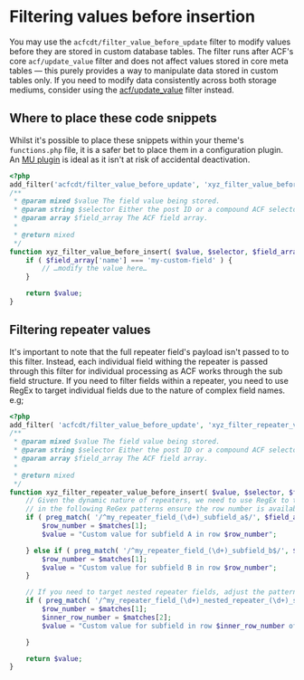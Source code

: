# Filtering values before insertion

You may use the `acfcdt/filter_value_before_update` filter to modify values before they are stored in custom database
tables. The filter runs after ACF's core `acf/update_value` filter and does not affect values stored in core meta tables
— this purely provides a way to manipulate data stored in custom tables only. If you need to modify data consistently
across both storage mediums, consider using the
[acf/update_value](https://www.advancedcustomfields.com/resources/acf-update_value/) filter instead.

## Where to place these code snippets

Whilst it's possible to place these snippets within your theme's `functions.php` file, it is a safer bet to place them
in a configuration plugin. An [MU plugin](https://wordpress.org/support/article/must-use-plugins/) is ideal as it isn't
at risk of accidental deactivation.

```php
<?php
add_filter('acfcdt/filter_value_before_update', 'xyz_filter_value_before_insert', 10, 3);
/**
 * @param mixed $value The field value being stored. 
 * @param string $selector Either the post ID or a compound ACF selector depending on the object type. e.g; user_1.
 * @param array $field_array The ACF field array.
 *
 * @return mixed
 */
function xyz_filter_value_before_insert( $value, $selector, $field_array ) {
	if ( $field_array['name'] === 'my-custom-field' ) {
		// …modify the value here…
	}

	return $value;
}
```

## Filtering repeater values

It's important to note that the full repeater field's payload isn't passed to to this filter. Instead, each individual
field withing the repeater is passed through this filter for individual processing as ACF works through the sub field
structure. If you need to filter fields within a repeater, you need to use RegEx to target individual fields due to the
nature of complex field names. e.g;

```php
<?php
add_filter( 'acfcdt/filter_value_before_update', 'xyz_filter_repeater_value_before_insert', 10, 3 );
/**
 * @param mixed $value The field value being stored.
 * @param string $selector Either the post ID or a compound ACF selector depending on the object type. e.g; user_1.
 * @param array $field_array The ACF field array.
 *
 * @return mixed
 */
function xyz_filter_repeater_value_before_insert( $value, $selector, $field_array ) {
	// Given the dynamic nature of repeaters, we need to use RegEx to target field patterns. The parentheses
	// in the following ReGex patterns ensure the row number is available in the $matches array. 
	if ( preg_match( '/^my_repeater_field_(\d+)_subfield_a$/', $field_array['name'], $matches ) ) {
		$row_number = $matches[1];
		$value = "Custom value for subfield A in row $row_number";

	} else if ( preg_match( '/^my_repeater_field_(\d+)_subfield_b$/', $field_array['name'], $matches ) ) {
		$row_number = $matches[1];
		$value = "Custom value for subfield B in row $row_number";
	}

	// If you need to target nested repeater fields, adjust the pattern to suit.
	if ( preg_match( '/^my_repeater_field_(\d+)_nested_repeater_(\d+)_subfield$/', $field_array['name'], $matches ) ) {
		$row_number = $matches[1];
		$inner_row_number = $matches[2];
		$value = "Custom value for subfield in row $inner_row_number of repeater field row $row_number";

	}

	return $value;
}
```